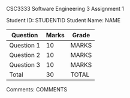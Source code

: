 CSC3333 Software Engineering 3 Assignment 1

Student ID: STUDENTID      Student Name: NAME



|Question|Marks|Grade|
| - | - | - |
|Question 1|10|MARKS|
|Question 2|10|MARKS|
|Question 3|10|MARKS|
|Total|30|TOTAL|

Comments: COMMENTS
